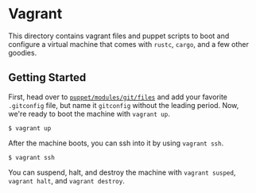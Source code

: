 # Vagrant #
This directory contains vagrant files and puppet scripts to boot and configure
a virtual machine that comes with `rustc`, `cargo`, and a few other goodies.

## Getting Started ##
First, head over to [`puppet/modules/git/files`](puppet/modules/git/files) and
add your favorite `.gitconfig` file, but name it `gitconfig` without the
leading period. Now, we're ready to boot the machine with `vagrant up`.

    $ vagrant up

After the machine boots, you can ssh into it by using `vagrant ssh`.

    $ vagrant ssh

You can suspend, halt, and destroy the machine with `vagrant susped`, `vagrant
halt`, and `vagrant destroy`.
